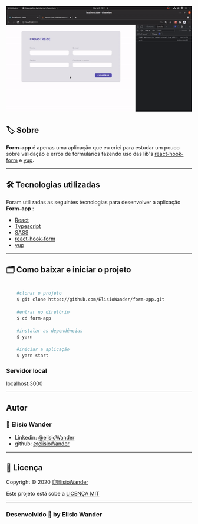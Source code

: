 <h1 align="center">
    <img src="./src/images/form-app.gif">
</h1>

## 🏷️ Sobre 
**Form-app** é apenas uma aplicação que eu criei para estudar um pouco sobre validação e erros de formulários fazendo uso das lib's [react-hook-form](https://react-hook-form.com/) e [yup](https://github.com/jquense/yup). 

---

## 🛠️ Tecnologias utilizadas
Foram utilizadas as seguintes tecnologias para desenvolver a aplicação **Form-app** :

- [React](https://reactjs.org/)
- [Typescript](https://www.typescriptlang.org/)
- [SASS](https://sass-lang.com/documentation)
- [react-hook-form](https://react-hook-form.com/)
- [yup](https://github.com/jquense/yup)

---

## 🗂️ Como baixar e iniciar o projeto 

```bash

    #clonar o projeto
    $ git clone https://github.com/ElisioWander/form-app.git

    #entrar no diretório
    $ cd form-app

    #instalar as dependências
    $ yarn

    #iniciar a aplicação
    $ yarn start
```
### Servidor local
localhost:3000

---

## Autor
### 👤 Elisio Wander

- Linkedin: [@elisioWander](https://www.linkedin.com/in/elisio-wander-b88b69136/)
- github: [@elisioWander](https://github.com/ElisioWander)

---
## 📝 Licença
Copyright © 2020 [@ElisioWander](https://github.com/ElisioWander/form-app/blob/main/LICENSE)

Este projeto está sobe a [LICENÇA MIT](https://opensource.org/licenses/MIT)

---

### Desenvolvido 💜 by Elisio Wander
